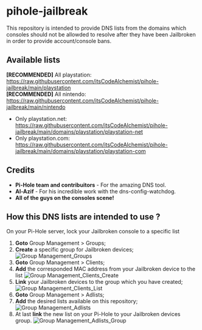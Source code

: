 # pihole-jailbreak
This repository is intended to provide DNS lists from the domains which consoles should not be allowded to resolve after they have been Jailbroken in order to provide account/console bans.

## Available lists
**[RECOMMENDED]** All playstation: https://raw.githubusercontent.com/itsCodeAlchemist/pihole-jailbreak/main/playstation
<br />
**[RECOMMENDED]** All nintendo: https://raw.githubusercontent.com/itsCodeAlchemist/pihole-jailbreak/main/nintendo

* Only playstation.net: https://raw.githubusercontent.com/itsCodeAlchemist/pihole-jailbreak/main/domains/playstation/playstation-net
* Only playstation.com: https://raw.githubusercontent.com/itsCodeAlchemist/pihole-jailbreak/main/domains/playstation/playstation-com

## Credits
* **Pi-Hole team and contribuitors** - For the amazing DNS tool.
* **Al-Azif** - For his incredible work with the dns-config-watchdog.
* **All of the guys on the consoles scene!**

## How this DNS lists are intended to use ?
On your Pi-Hole server, lock your Jailbroken console to a specific list
1. **Goto** Group Management > Groups;
2. **Create** a specific group for Jailbroken devices;
![Group Management_Groups](https://user-images.githubusercontent.com/102748012/161399371-ef907416-abe1-40a2-9297-c2470c6a790e.png)
3. **Goto** Group Management > Clients;
4. **Add** the corresponded MAC address from your Jailbroken device to the list
![Group Management_Clients_Create](https://user-images.githubusercontent.com/102748012/161399382-67f9919c-d2a2-429d-b339-697b946032d1.png)
5. **Link** your Jailbroken devices to the group which you have created;
![Group Management_Clients_List](https://user-images.githubusercontent.com/102748012/161399409-bf7a6a37-c198-48de-bbb3-0a277ee6baa2.png)
5. **Goto** Group Management > Adlists;
6. **Add** the desired lists available on this repository;
![Group Management_Adlists](https://user-images.githubusercontent.com/102748012/161399969-86ba87b7-51b4-4073-badf-de61eb607426.png)
7. At last **link** the new list on your Pi-Hole to your Jailbroken devices group.
![Group Management_Adlists_Group](https://user-images.githubusercontent.com/102748012/161400015-143f6ab9-74b8-4dc6-bc41-fabf71163c9f.png)

